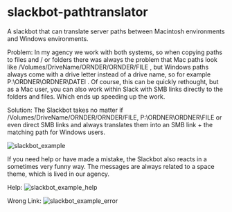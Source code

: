 # slackbot-pathtranslator

A slackbot that can translate server paths between Macintosh environments and Windows environments.

Problem:
In my agency we work with both systems, so when copying paths to files and / or folders there was always the problem that Mac paths look like /Volumes/DriveName/ORNDER/ORNDER/FILE , but Windows paths always come with a drive letter instead of a drive name, so for example P:\ORDNER\ORDNER\DATEI . Of course, this can be quickly rethought, but as a Mac user, you can also work within Slack with SMB links directly to the folders and files. Which ends up speeding up the work.

Solution:
The Slackbot takes no matter if /Volumes/DriveName/ORNDER/ORNDER/FILE, P:\ORDNER\ORDNER\FILE or even direct SMB links and always translates them into an SMB link + the matching path for Windows users.

![slackbot_example](https://user-images.githubusercontent.com/52171435/237045796-382779ca-d35c-4f4c-a088-1481bbbd889c.jpg)

If you need help or have made a mistake, the Slackbot also reacts in a sometimes very funny way. The messages are always related to a space theme, which is lived in our agency.

Help:
![slackbot_example_help](https://user-images.githubusercontent.com/52171435/237047833-71003701-e9fe-4430-b1f4-ba5f976e525a.jpg)

Wrong Link:
![slackbot_example_error](https://user-images.githubusercontent.com/52171435/237046645-5a402e61-2d5d-4659-9476-1be0d50c1d1f.jpg)
